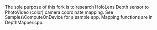 The sole purpose of this fork is to research HoloLens Depth sensor to PhotoVideo (color) camera coordinate mapping. See Samples\ComputeOnDevice for a sample app. Mapping functions are in DepthMapper.cpp.